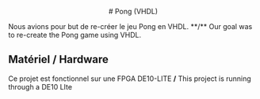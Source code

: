 <p align="center"># Pong (VHDL)</p>
Nous avions pour but de re-créer le jeu Pong en VHDL. **/** Our goal was to re-create the Pong game using VHDL.

## Matériel / Hardware
Ce projet est fonctionnel sur une FPGA DE10-LITE **/** This project is running through a DE10 LIte
